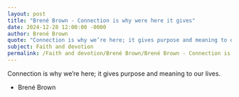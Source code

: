 ```yaml
---
layout: post
title: "Brené Brown - Connection is why were here it gives"
date: 2024-12-28 12:00:00 -0000
author: Brené Brown
quote: "Connection is why we’re here; it gives purpose and meaning to our lives."
subject: Faith and devotion
permalink: /Faith and devotion/Brené Brown/Brené Brown - Connection is why were here it gives
---
```


Connection is why we’re here; it gives purpose and meaning to our lives.

- Brené Brown
